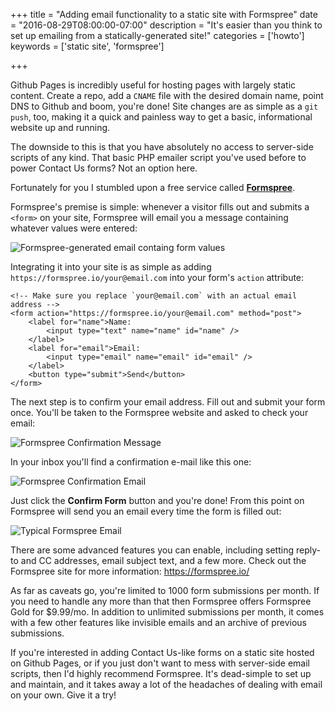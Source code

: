 +++
title = "Adding email functionality to a static site with Formspree"
date = "2016-08-29T08:00:00-07:00"
description = "It's easier than you think to set up emailing from a statically-generated site!"
categories = ['howto']
keywords = ['static site', 'formspree']

+++

Github Pages is incredibly useful for hosting pages with largely static content. Create a repo, add a `CNAME` file with the desired domain name, point DNS to Github and boom, you're done! Site changes are as simple as a `git push`, too, making it a quick and painless way to get a basic, informational website up and running.

The downside to this is that you have absolutely no access to server-side scripts of any kind. That basic PHP emailer script you've used before to power Contact Us forms? Not an option here.

Fortunately for you I stumbled upon a free service called [**Formspree**](https://formspree.io/).

Formspree's premise is simple: whenever a visitor fills out and submits a `<form>` on your site, Formspree will email you a message containing whatever values were entered:

![Formspree-generated email containg form values](/images/adding-email-to-static-sites-with-formspree/formspree-email.png)

Integrating it into your site is as simple as adding `https://formspree.io/your@email.com` into your form's `action` attribute:

```
<!-- Make sure you replace `your@email.com` with an actual email address -->
<form action="https://formspree.io/your@email.com" method="post">
    <label for="name">Name:
        <input type="text" name="name" id="name" />
    </label>
    <label for="email">Email:
        <input type="email" name="email" id="email" />
    </label>
    <button type="submit">Send</button>
</form>
```

The next step is to confirm your email address. Fill out and submit your form once. You'll be taken to the Formspree website and asked to check your email:

![Formspree Confirmation Message](/images/adding-email-to-static-sites-with-formspree/formspree-confirm.png)

In your inbox you'll find a confirmation e-mail like this one:

![Formspree Confirmation Email](/images/adding-email-to-static-sites-with-formspree/formspree-confirm-email.png)

Just click the **Confirm Form** button and you're done! From this point on Formspree will send you an email every time the form is filled out:

![Typical Formspree Email](/images/adding-email-to-static-sites-with-formspree/formspree-email.png)

There are some advanced features you can enable, including setting reply-to and CC addresses, email subject text, and a few more. Check out the Formspree site for more information: https://formspree.io/

As far as caveats go, you're limited to 1000 form submissions per month. If you need to handle any more than that then Formspree offers Formspree Gold for $9.99/mo. In addition to unlimited submissions per month, it comes with a few other features like invisible emails and an archive of previous submissions.

If you're interested in adding Contact Us-like forms on a static site hosted on Github Pages, or if you just don't want to mess with server-side email scripts, then I'd highly recommend Formspree. It's dead-simple to set up and maintain, and it takes away a lot of the headaches of dealing with email on your own. Give it a try!